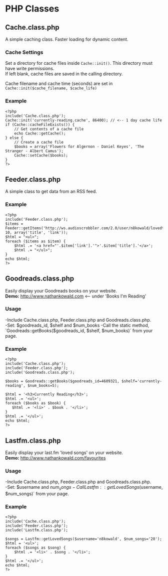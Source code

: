 PHP Classes
===========

## Cache.class.php
A simple caching class. Faster loading for dynamic content.  

### Cache Settings
Set a directory for cache files inside `Cache::init()`. This directory must have write permissions.   
If left blank, cache files are saved in the calling directory.   

Cache filename and cache time (seconds) are set in `Cache::init($cache_filename, $cache_life)`

### Example
    <?php
    include('Cache.class.php');
    Cache::init('currently-reading.cache', 86400); // <-- 1 day cache life
    if (Cache::cacheFileExists()) {
        // Get contents of a cache file
        echo Cache::getCache();
    } else {
        // Create a cache file
        $books = array('Flowers for Algernon - Daniel Keyes', 'The Stranger - Albert Camus');
        Cache::setCache($books);
    }
    ?>

## Feeder.class.php
A simple class to get data from an RSS feed.

### Example
    <?php
    include('Feeder.class.php');
    $items = Feeder::getItems('http://ws.audioscrobbler.com/2.0/user/n8kowald/lovedtracks.rss', 10, array('title', 'link'));
    $html = "<ul>";
    foreach ($items as $item) {
        $html .= '<a href="'.$item['link'].'">'.$item['title'].'</a>';
        $html .= "</ul>";
    }
    echo $html;
    ?>

## Goodreads.class.php
Easily display your Goodreads books on your website.  
**Demo:** http://www.nathankowald.com <-- under 'Books I'm Reading'

### Usage
-Include Cache.class.php, Feeder.class.php and Goodreads.class.php.  
-Set: $goodreads_id, $shelf and $num_books  
-Call the static method, `Goodreads::getBooks($goodreads_id, $shelf, $num_books)` from your page. 

### Example
    <?php
    include('Cache.class.php');
    include('Feeder.class.php');
    include('Goodreads.class.php');
    
    $books = Goodreads::getBooks($goodreads_id=4609321, $shelf='currently-reading', $num_books=5);
    
    $html = '<h3>Currently Reading</h3>';
    $html .= '<ul>';
    foreach ($books as $book) {
       $html .= '<li>' . $book . '</li>';
    }
    $html .= '</ul>';
    echo $html;
    ?>

## Lastfm.class.php
Easily display your last.fm 'loved songs' on your website.  
**Demo:** http://www.nathankowald.com/favourites

### Usage
-Include Cache.class.php, Feeder.class.php and Goodreads.class.php.  
-Set: $username and $num_songs  
-Call Lastfm::getLovedSongs($username, $num_songs)` from your page. 

### Example
    <?php
    include('Cache.class.php');
    include('Feeder.class.php');
    include('Lastfm.class.php');
    
    $songs = Lastfm::getLovedSongs($username='n8kowald', $num_songs='20');
    $html = '<ul>';
    foreach ($songs as $song) {
        $html .= '<li>' . $song . '</li>';
    }
    $html .= '</ul>';
    echo $html;
    ?>



